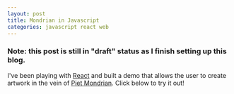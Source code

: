 ```yaml
---
layout: post
title: Mondrian in Javascript
categories: javascript react web
---
```


<h3>Note: this post is still in "draft" status as I finish setting up this blog.</h3>

I've been playing with [React](https://facebook.github.io/react/) and built a demo that allows the user to create artwork in the vein of [Piet Mondrian](https://en.wikipedia.org/wiki/Piet_Mondrian). Click below to try it out!

<div id="mondrian-root-container" style="display: flex; justify-content: center; padding: 20px">
  <div id="mondrian-root"></div>
</div>

<!-- include require.js -->
<script src="https://cdnjs.cloudflare.com/ajax/libs/require.js/2.3.2/require.min.js"></script>

<!-- let require.js know where to find react and react-dom -->
<script>
require.config({
  paths: {
    "react": "https://unpkg.com/react@15/dist/react",
    "react-dom": "https://unpkg.com/react-dom@15/dist/react-dom"
  },
});
</script>

<!-- load App.js and launch it -->
<script>
require(['react', 'react-dom', '/lib/mondrian-compiled/App.js'], function(React, ReactDom, App) {
  App = App.default;
  ReactDom.render(
    React.createElement(App),
    document.getElementById('mondrian-root')
  );
});
</script>
